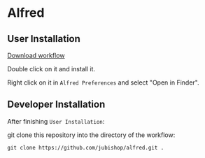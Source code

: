 # Alfred

## User Installation

[Download workflow](https://github.com/jubishop/alfred/raw/main/Run%20Action.alfredworkflow)

Double click on it and install it.

Right click on it in `Alfred Preferences` and select "Open in Finder".

## Developer Installation

After finishing `User Installation`:

git clone this repository into the directory of the workflow:

```shell
git clone https://github.com/jubishop/alfred.git .
```
